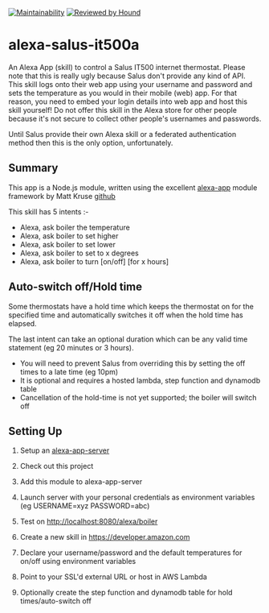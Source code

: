 [![Maintainability](https://api.codeclimate.com/v1/badges/1feb6f56bc1f877024b1/maintainability)](https://codeclimate.com/github/matthewturner/alexa-salus-it500/maintainability) [![Reviewed by Hound](https://img.shields.io/badge/Reviewed_by-Hound-8E64B0.svg)](https://houndci.com)

# alexa-salus-it500a

An Alexa App (skill) to control a Salus IT500 internet thermostat. Please note that this is really ugly because Salus don't provide any kind of API. This skill logs onto their web app using your username and password and sets the temperature as you would in their mobile (web) app. For that reason, you need to embed your login details into web app and host this skill yourself! Do not offer this skill in the Alexa store for other people because it's not secure to collect other people's usernames and passwords.

Until Salus provide their own Alexa skill or a federated authentication method then this is the only option, unfortunately.

## Summary

This app is a Node.js module, written using the excellent [alexa-app](https://www.npmjs.com/package/alexa-app) module framework by Matt Kruse [github](https://github.com/matt-kruse/alexa-app-server/blob/master/README.md)

This skill has 5 intents :-

* Alexa, ask boiler the temperature
* Alexa, ask boiler to set higher
* Alexa, ask boiler to set lower
* Alexa, ask boiler to set to x degrees
* Alexa, ask boiler to turn [on/off] [for x hours]

## Auto-switch off/Hold time

Some thermostats have a hold time which keeps the thermostat on for the specified time and automatically switches it off when the hold time has elapsed.

The last intent can take an optional duration which can be any valid time statement (eg 20 minutes or 3 hours).

* You will need to prevent Salus from overriding this by setting the off times to a late time (eg 10pm)
* It is optional and requires a hosted lambda, step function and dynamodb table
* Cancellation of the hold-time is not yet supported; the boiler will switch off

## Setting Up

1. Setup an [alexa-app-server](https://github.com/matt-kruse/alexa-app-server)

1. Check out this project

1. Add this module to alexa-app-server

1. Launch server with your personal credentials as environment variables (eg USERNAME=xyz PASSWORD=abc)

1. Test on <http://localhost:8080/alexa/boiler>

1. Create a new skill in <https://developer.amazon.com>

1. Declare your username/password and the default temperatures for on/off using environment variables

1. Point to your SSL'd external URL or host in AWS Lambda

1. Optionally create the step function and dynamodb table for hold times/auto-switch off
